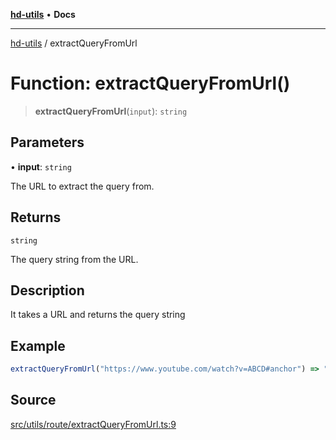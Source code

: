 [**hd-utils**](../README.md) • **Docs**

***

[hd-utils](../globals.md) / extractQueryFromUrl

# Function: extractQueryFromUrl()

> **extractQueryFromUrl**(`input`): `string`

## Parameters

• **input**: `string`

The URL to extract the query from.

## Returns

`string`

The query string from the URL.

## Description

It takes a URL and returns the query string

## Example

```ts
extractQueryFromUrl("https://www.youtube.com/watch?v=ABCD#anchor") => "v=ABCD"
```

## Source

[src/utils/route/extractQueryFromUrl.ts:9](https://github.com/AhmadHddad/h-utils/blob/5c76ff5de068cee019fc632d9da2e395721bb48f/src/utils/route/extractQueryFromUrl.ts#L9)
